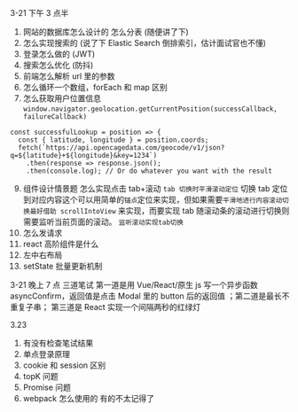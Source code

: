 3-21 下午 3 点半

1. 网站的数据库怎么设计的 怎么分表 (随便讲了下)
2. 怎么实现搜索的 (说了下 Elastic Search 倒排索引，估计面试官也不懂)
3. 登录怎么做的 (JWT)
4. 搜索怎么优化 (防抖)
5. 前端怎么解析 url 里的参数
6. 怎么循环一个数组，forEach 和 map 区别
7. 怎么获取用户位置信息 `window.navigator.geolocation.getCurrentPosition(successCallback, failureCallback)`

```JS
const successfulLookup = position => {
  const { latitude, longitude } = position.coords;
  fetch(`https://api.opencagedata.com/geocode/v1/json?q=${latitude}+${longitude}&key=1234`)
    .then(response => response.json();
    .then(console.log); // Or do whatever you want with the result
```

9. 组件设计情景题 怎么实现点击 tab+滚动
   `tab 切换时平滑滚动定位`
   切换 tab 定位到对应内容这个可以用简单的`锚点`定位来实现，但如果需要`平滑地进行内容滚动切换最好借助 scrollIntoView` 来实现，而要实现 tab 随滚动条的滚动进行切换则需要监听当前页面的滚动。
   `监听滚动实现tab切换`
10. 怎么发请求
11. react 高阶组件是什么
12. 左中右布局
13. setState 批量更新机制

3-21 晚上 7 点
三道笔试 第一道是用 Vue/React/原生 js 写一个异步函数 asyncConfirm，返回值是点击 Modal 里的 button 后的返回值 ；第二道是最长不重复子串； 第三道是 React 实现一个间隔两秒的红绿灯

3.23

1. 有没有检查笔试结果
2. 单点登录原理
3. cookie 和 session 区别
4. topK 问题
5. Promise 问题
6. webpack 怎么使用的
   有的不太记得了
